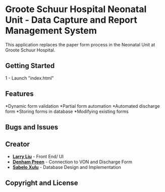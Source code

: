 # Groote Schuur Hospital Neonatal Unit - Data Capture and Report Management System

This application replaces the paper form process in the Neonatal Unit at Groote Schuur Hospital. 

## Getting Started
1 - Launch "index.html"

## Features
*Dynamic form validation
*Partial form automation
*Automated discharge form
*Storing forms in database
*Modifying existing forms


## Bugs and Issues


## Creator

* **[Larry Liu](https://github.com/justsolarry)** - Front End/ UI 
* **[Denham Preen](https://github.com/DenhamPreen)** - Connection to VON and Discharge Form
* **[Sabelo Xulu](https://github.com/DenhamPreen)** - Database Design and Implementation

## Copyright and License
